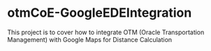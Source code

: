 # otmCoE-GoogleEDEIntegration
This project is to cover how to integrate OTM (Oracle Transportation Management) with Google Maps for Distance Calculation
